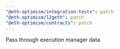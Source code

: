 ```yaml
---
"@eth-optimism/integration-tests": patch
"@eth-optimism/l2geth": patch
"@eth-optimism/contracts": patch
---
```


Pass through execution manager data
